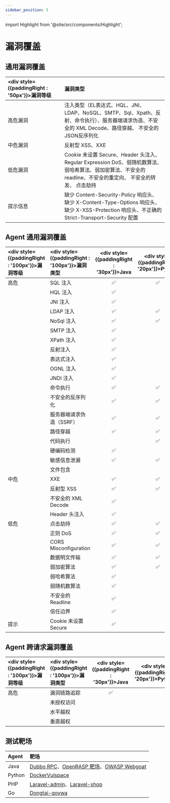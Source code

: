 ```yaml
---
sidebar_position: 5
---
```


import Highlight from '@site/src/components/Highlight';

# 漏洞覆盖

## 通用漏洞覆盖

|<div style={{paddingRight : '50px'}}>漏洞等级</div> |漏洞类型|
|:------------|:-----------------|
|高危漏洞    |注入类型（EL表达式、HQL、JNI、LDAP、NoSQL、SMTP、Sql、Xpath、反射、命令执行）、服务器端请求伪造、不安全的 XML Decode、路径穿越、 不安全的JSON反序列化           |  
|中危漏洞    |反射型 XSS、XXE                                                                                                                                   |
|低危漏洞    |Cookie 未设置 Secure、Header 头注入、Regular Expression DoS、弱随机数算法、弱哈希算法、弱加密算法、不安全的 readline、不安全的重定向、 不安全的转发、 点击劫持 |
|提示信息    |缺少 Content-Security-Policy 响应头、缺少 X-Content-Type-Options 响应头、缺少 X-XSS-Protection 响应头、不正确的 Strict-Transport-Security 配置|

## Agent 通用漏洞覆盖

|<div style={{paddingRight : '100px'}}>漏洞等级</div> |<div style={{paddingRight : '100px'}}>漏洞类型</div> |<div style={{paddingRight : '30px'}}>Java</div> |<div style={{paddingRight : '20px'}}>Python</div> |<div style={{paddingRight : '50px'}}>PHP</div> |<div style={{paddingRight : '50px'}}>Go</div> |
|:------------|:------------|:------:|:------:|:------:|:------:|
|<Highlight color="#E3242B">高危</Highlight>|SQL 注入|✅|✅|✅|✅|
||HQL 注入|✅||||
||JNI 注入|✅||||
||LDAP 注入|✅|✅|||
||NoSql 注入|✅|✅|||
||SMTP 注入|✅||||
||XPath 注入|✅||||
||反射注入|✅||||
||表达式注入|✅||||
||OGNL 注入|✅||||
||JNDI 注入|✅||||
||命令执行|✅|✅|✅|✅|
||不安全的反序列化|✅|✅|✅||
||服务器端请求伪造（SSRF）|✅|✅||✅|
||路径穿越|✅|✅|✅|✅|
||代码执行||✅|✅||
||硬编码检测|✅||||
||敏感信息泄漏|✅|✅||✅|
||文件包含|||✅||
|<Highlight color="#fd8c00">中危</Highlight>|XXE|✅|✅|||
||反射型 XSS|✅|✅|✅|✅|
||不安全的 XML Decode|✅||||
||Header 头注入|✅||✅||
|<Highlight color="#1877F2">低危</Highlight>|点击劫持|✅|✅|||
||正则 DoS|✅|✅|||
||CORS Misconfiguration|✅|✅|||
||数据明文传输|✅|✅|||
||弱加密算法|✅|✅|||
||弱哈希算法|✅||||
||弱随机数算法|✅||||
||不安全的 Readline|✅||||
||信任边界|✅||||
|<Highlight color="#00ac46">提示</Highlight>|Cookie 未设置 Secure|✅||||

## Agent 跨请求漏洞覆盖
|<div style={{paddingRight : '100px'}}>漏洞等级</div> |<div style={{paddingRight : '100px'}}>漏洞类型</div> |<div style={{paddingRight : '30px'}}>Java</div> |<div style={{paddingRight : '20px'}}>Python</div> |<div style={{paddingRight : '50px'}}>PHP</div> |<div style={{paddingRight : '50px'}}>Go</div> |
|:------------|:------------|:------:|:------:|:------:|:------:|
|<Highlight color="#E3242B">高危</Highlight>|漏洞链路追踪|✅||||
||未授权访问|||||
||水平越权|||||
||垂直越权|||||

## 测试靶场

|Agent|靶场|
|:------------|:-----------------|
|Java   |[Dubbo RPC](https://github.com/VulnerabilitySpace/dubbo-trace-example)、[OpenRASP 靶场](https://rasp.baidu.com/doc/install/testcase.html)、[OWASP Webgoat](https://owasp.org/www-project-webgoat)|  
|Python |[DockerVulspace](https://github.com/jinghao1/DockerVulspace)|
|PHP    |[Laravel-admin](https://github.com/z-song/laravel-admin)、[Laravel-shop](https://github.com/summerblue/laravel-shop)|
|Go     |[Dongtai-govwa](https://github.com/piexlmax/dongtai-govwa)|








